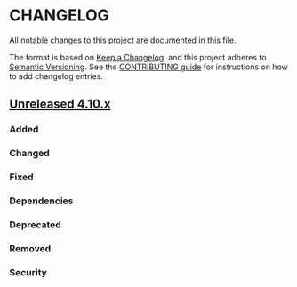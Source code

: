 # CHANGELOG
All notable changes to this project are documented in this file.

The format is based on [Keep a Changelog](https://keepachangelog.com/en/1.0.0/), and this project adheres to [Semantic Versioning](https://semver.org/spec/v2.0.0.html). See the [CONTRIBUTING guide](./CONTRIBUTING.md#Changelog) for instructions on how to add changelog entries.

## [Unreleased 4.10.x]
### Added

### Changed

### Fixed

### Dependencies

### Deprecated

### Removed

### Security

[Unreleased 4.10.x]: https://github.com/wazuh/wazuh-indexer/compare/5a53a90d05a7bad0ca5803ac70025dea744d789a...4.10.0

